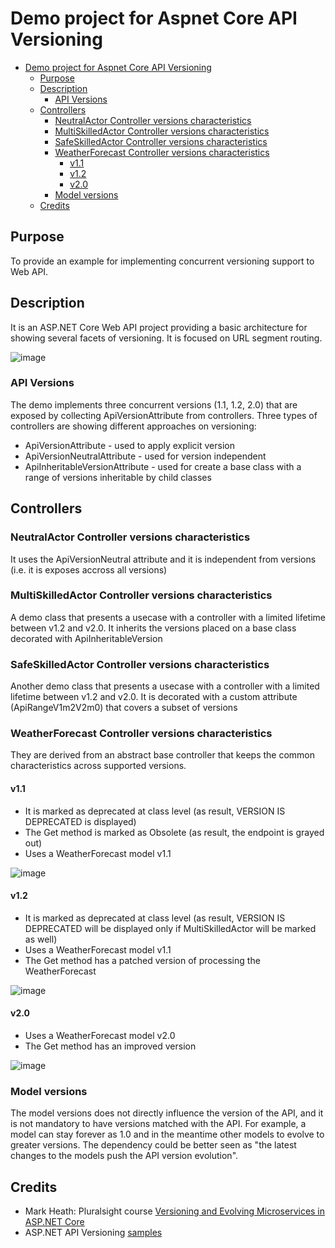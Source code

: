# Demo project for Aspnet Core API Versioning

- [Demo project for Aspnet Core API Versioning](#demo-project-for-aspnet-core-api-versioning)
  - [Purpose](#purpose)
  - [Description](#description)
    - [API Versions](#api-versions)
  - [Controllers](#controllers)
    - [NeutralActor Controller versions characteristics](#neutralactor-controller-versions-characteristics)
    - [MultiSkilledActor Controller versions characteristics](#multiskilledactor-controller-versions-characteristics)
    - [SafeSkilledActor Controller versions characteristics](#safeskilledactor-controller-versions-characteristics)
    - [WeatherForecast Controller versions characteristics](#weatherforecast-controller-versions-characteristics)
      - [v1.1](#v11)
      - [v1.2](#v12)
      - [v2.0](#v20)
    - [Model versions](#model-versions)
  - [Credits](#credits)

## Purpose

To provide an example for implementing concurrent versioning support to Web API.

## Description

It is an ASP.NET Core Web API project providing a basic architecture for showing several facets of versioning. It is focused on URL segment routing.

![image](https://user-images.githubusercontent.com/86602521/137997215-091045b8-7d9b-4f22-8812-58234905d778.png)

### API Versions

The demo implements three concurrent versions (1.1, 1.2, 2.0) that are exposed by collecting ApiVersionAttribute from controllers.
Three types of controllers are showing different approaches on versioning:

- ApiVersionAttribute - used to apply explicit version
- ApiVersionNeutralAttribute - used for version independent
- ApiInheritableVersionAttribute - used for create a base class with a range of versions inheritable by child classes 

## Controllers

### NeutralActor Controller versions characteristics

It uses the ApiVersionNeutral attribute and it is independent from versions (i.e. it is exposes accross all versions)

### MultiSkilledActor Controller versions characteristics

A demo class that presents a usecase with a controller with a limited lifetime between v1.2 and v2.0.
It inherits the versions placed on a base class decorated with ApiInheritableVersion


### SafeSkilledActor Controller versions characteristics

Another demo class that presents a usecase with a controller with a limited lifetime between v1.2 and v2.0.
It is decorated with a custom attribute (ApiRangeV1m2V2m0) that covers a subset of versions


### WeatherForecast Controller versions characteristics

They are derived from an abstract base controller that keeps the common characteristics across supported versions.

#### v1.1 

- It is marked as deprecated at class level (as result, VERSION IS DEPRECATED is displayed)
- The Get method is marked as Obsolete (as result, the endpoint is grayed out)
- Uses a WeatherForecast model v1.1

![image](https://user-images.githubusercontent.com/86602521/137956161-45671ad1-d558-40e5-90c7-5005038e3bc2.png)

#### v1.2 

- It is marked as deprecated at class level (as result, VERSION IS DEPRECATED will be displayed only if MultiSkilledActor will be marked as well)
- Uses a WeatherForecast model v1.1
- The Get method has a patched version of processing the WeatherForecast

![image](https://user-images.githubusercontent.com/86602521/137957109-37f48b16-4de1-43b1-a0f0-a3d3ea1a56eb.png)

#### v2.0

- Uses a WeatherForecast model v2.0
- The Get method has an improved version

![image](https://user-images.githubusercontent.com/86602521/137956341-9e3cc1df-4c38-45e2-b0a3-8e6bafb8c892.png)

### Model versions

The model versions does not directly influence the version of the API, and it is not mandatory to have versions matched with the API. For example, a model can stay forever as 1.0 and in the meantime other models to evolve to greater versions. The dependency could be better seen as "the latest changes to the models push the API version evolution".

## Credits

- Mark Heath: Pluralsight course  [
Versioning and Evolving Microservices in ASP.NET Core](https://app.pluralsight.com/library/courses/versioning-evolving-microservices-asp-dot-net-core/exercise-files)
- ASP.NET API Versioning [samples](https://github.com/dotnet/aspnet-api-versioning/tree/master/samples)

